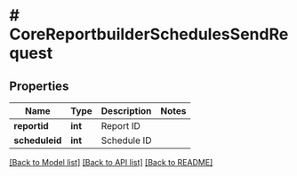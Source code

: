 # # CoreReportbuilderSchedulesSendRequest

## Properties

Name | Type | Description | Notes
------------ | ------------- | ------------- | -------------
**reportid** | **int** | Report ID |
**scheduleid** | **int** | Schedule ID |

[[Back to Model list]](../../README.md#models) [[Back to API list]](../../README.md#endpoints) [[Back to README]](../../README.md)
